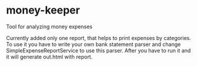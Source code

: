 # money-keeper
Tool for analyzing  money expenses

Currently added only one report, that helps to print expenses by categories.
To use it you have to write your own bank statement parser and change SimpleExpenseReportService
to use this parser. After you have to run it and it will generate out.html with report.